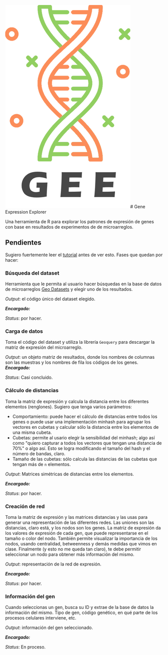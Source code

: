 ![](/resources/logo.png)# Gene Expression Explorer

Una herramienta de R para explorar los patrones de expresión de genes con base en resultados de experimentos de de microarreglos.

## Pendientes

Sugiero fuertemente leer el [tutorial](https://github.com/facosta8/gene_expression_explorer/tree/master/tutorial) antes de ver esto. Fases que quedan por hacer:

### Búsqueda del dataset

Herramienta que le permita al usuario hacer búsquedas en la base de datos de microarreglos [Geo Datasets](https://www.ncbi.nlm.nih.gov/gds) y elegir uno de los resultados.

*Output*: el código único del dataset elegido.

***Encargado:***

*Status*: por hacer.

### Carga de datos

Toma el código del dataset y utiliza la librería `Geoquery` para descargar la matriz de expresión del microarreglo.

*Output*: un objeto matriz de resultados, donde los nombres de columnas son las muestras y los nombres de fila los códigos de los genes.
***Encargado:***

*Status*: Casi concluido.

### Cálculo de distancias

Toma la matriz de expresión y calcula la distancia entre los diferentes elementos (renglones). Sugiero que tenga varios parámetros:

* Comportamiento: puede hacer el cálculo de distancias entre todos los genes o puede usar una implementación minhash para agrupar los vectores en cubetas y calcular sólo la distancia entre los elementos de una misma cubeta.
* Cubetas: permite al usario elegir la sensibilidad del minhash; algo así como "quiero capturar a todos los vectores que tengan una distancia de 70%" o algo así. Esto se logra modificando el tamaño del hash y el número de bandas, claro.
* Tamaño de las cubetas: sólo calcula las distancias de las cubetas que tengan más de `n` elementos.

*Output*: Matrices simétricas de distancias entre los elementos.

***Encargado:***

*Status*: por hacer.

### Creación de red

Toma la matriz de expresión y las matrices distancias y las usas para generar una representación de las diferentes redes. Las uniones son las distancias, claro está, y los nodos son los genes. La matriz de expresión da los valores de expresión de cada gen, que puede representarse en el tamaño o color del nodo. También permite visualizar la importancia de los nodos, usando centralidad, betweenness y demás medidas que vimos en clase. Finalmente (y esto no me queda tan claro), te debe permitir seleccionar un nodo para obtener más información del mismo.

*Output*: representación de la red de expresión.

***Encargado:***

*Status*: por hacer.

### Información del gen

Cuando seleccionas un gen, busca su ID y extrae de la base de datos la información del mismo. Tipo de gen, código genético, en qué parte de los procesos celulares interviene, etc.

*Output*: información del gen seleccionado.

***Encargado:***

*Status*: En proceso.
